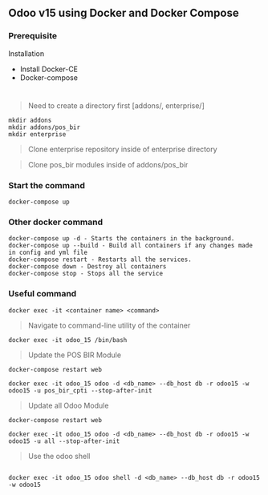 ## Odoo v15 using Docker and Docker Compose


### Prerequisite

Installation 
* Install Docker-CE
* Docker-compose

#

> Need to create a directory first [addons/, enterprise/]

```
mkdir addons
mkdir addons/pos_bir
mkdir enterprise
```

> Clone enterprise repository inside of enterprise directory

> Clone pos_bir modules inside of addons/pos_bir

### Start the command
```
docker-compose up 
```

### Other docker command

```
docker-compose up -d - Starts the containers in the background.
docker-compose up --build - Build all containers if any changes made in config and yml file
docker-compose restart - Restarts all the services.
docker-compose down - Destroy all containers
docker-compose stop - Stops all the service
```

### Useful command 

```
docker exec -it <container name> <command> 
```

> Navigate to command-line utility of the container
```
docker exec -it odoo_15 /bin/bash 
```

> Update the POS BIR Module
```
docker-compose restart web

docker exec -it odoo_15 odoo -d <db_name> --db_host db -r odoo15 -w odoo15 -u pos_bir_cpti --stop-after-init
```

> Update all Odoo Module
```
docker-compose restart web

docker exec -it odoo_15 odoo -d <db_name> --db_host db -r odoo15 -w odoo15 -u all --stop-after-init
```

> Use the odoo shell
```

docker exec -it odoo_15 odoo shell -d <db_name> --db_host db -r odoo15 -w odoo15 
```

